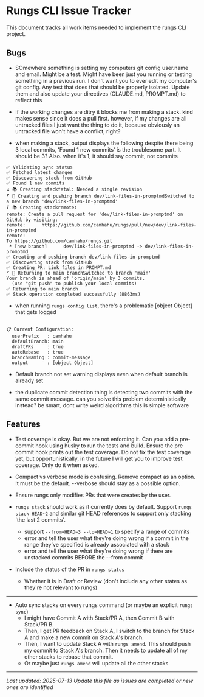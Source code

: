# Rungs CLI Issue Tracker

This document tracks all work items needed to implement the rungs CLI project.

## Bugs

- SOmewhere something is setting my computers git config user.name and email. Might be a test. Might have been just you running or testing something in a previous run. I don't want you to ever edit my computer's git config. Any test that does that should be properly isolated. Update them and also update your directives (CLAUDE.md, PROMPT.md) to reflect this


- If the working changes are ditry it blocks me from making a stack. kind makes sense since it does a pull first. however, if my changes are all untracked files I just want the thing to do it, because obviously an untracked file won't have a conflict, right?

- when making a stack, output displays the following despite there being 3 local commits, 'Found 1 new commits' is the troublesome part. It should be 3? Also. when it's 1, it should say commit, not commits
```
✅ Validating sync status
✅ Fetched latest changes
✅ Discovering stack from GitHub
✅ Found 1 new commits
⠴ 📚 Creating stackfatal: Needed a single revision
⠋ 🔄 Creating and pushing branch dev/link-files-in-promptmdSwitched to a new branch 'dev/link-files-in-promptmd'
⠏ 📚 Creating stackremote:
remote: Create a pull request for 'dev/link-files-in-promptmd' on GitHub by visiting:
remote:      https://github.com/camhahu/rungs/pull/new/dev/link-files-in-promptmd
remote:
To https://github.com/camhahu/rungs.git
 * [new branch]      dev/link-files-in-promptmd -> dev/link-files-in-promptmd
✅ Creating and pushing branch dev/link-files-in-promptmd
✅ Discovering stack from GitHub
✅ Creating PR: Link files in PROMPT.md
⠋ 🔄 Returning to main branchSwitched to branch 'main'
Your branch is ahead of 'origin/main' by 3 commits.
  (use "git push" to publish your local commits)
✅ Returning to main branch
✅ Stack operation completed successfully (8863ms)
```

- when running `rungs config list`, there's a problematic [object Object] that gets logged
```

📋 Current Configuration:
  userPrefix   : camhahu
  defaultBranch: main
  draftPRs     : true
  autoRebase   : true
  branchNaming : commit-message
  output       : [object Object]
```

- Default branch not set warning displays even when default branch is already set

- the duplicate commit detection thing is detecting two commits with the same commit message. can you solve this problem deterministically instead? be smart, dont write weird algorithms this is simple software

## Features

- Test coverage is okay. But we are not enforcing it. Can you add a pre-commit hook using husky to run the tests and build. Ensure the pre commit hook prints out the test coverage. Do not fix the test coverage yet, but opportunistically, in the future I will get you to improve test coverage. Only do it when asked.

- Compact vs verbose mode is confusing. Remove compact as an option. It must be the default. --verbose should stay as a possible option.

- Ensure rungs only modifies PRs that were creates by the user.

- `rungs stack` should work as it currently does by default. Support `rungs stack HEAD~2` and similar git HEAD references to support only stacking 'the last 2 commits'.
  - support `--from=HEAD~3 --to=HEAD~1` to specify a range of commits
  - error and tell the user what they're doing wrong if a commit in the range they've specified is already associated with a stack
  - error and tell the user what they're doing wrong if there are unstacked commits BEFORE the --from commit

- Include the status of the PR in `rungs status`
  - Whether it is in Draft or Review (don't include any other states as they're not relevant to rungs)

---

- Auto sync stacks on every rungs command (or maybe an explicit `rungs sync`)
  - I might have Commit A with Stack/PR A, then Commit B with Stack/PR B.
  - Then, I get PR feedback on Stack A, I switch to the branch for Stack A and make a new commit on Stack A's branch.
  - Then, I want to update Stack A with `rungs amend`. This should push my commit to Stack A's branch. Then it needs to update all of my other stacks to rebase that commit.
  - Or maybe just `rungs amend` will update all the other stacks

---

*Last updated: 2025-07-13*
*Update this file as issues are completed or new ones are identified*
